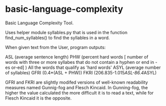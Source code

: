 # basic-language-complexity
Basic Language Complexity Tool.

Uses helper module syllables.py that is used in the function find_num_syllables() to find the syllables in a word.

When given text from the User, program outputs:

ASL (average sentence length)
PHW (percent hard words [ number of words with three or more syllabes that do not contain a hyphen or end in -es or-ed] )
All the words that qualify as 'hard words'
ASYL (average number of syllables)
GFRI (0.4*(ASL + PHW))
FKRI (206.835-1.015*ASL-86.4*ASYL)

GFRI and FKRI are slightly modifed versions of well-known readability measures named Gunnig-fog and Flesch Kincaid.  In Gunning-fog, the higher the value calculated the more difficult it is to read a text, while for Flesch Kincaid it is the opposite.
